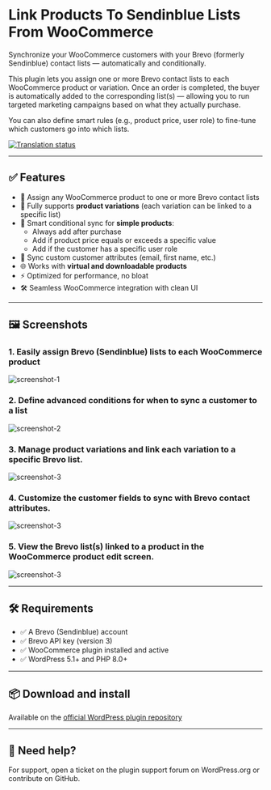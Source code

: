 # Link Products To Sendinblue Lists From WooCommerce

Synchronize your WooCommerce customers with your Brevo (formerly Sendinblue) contact lists — automatically and conditionally.

This plugin lets you assign one or more Brevo contact lists to each WooCommerce product or variation. Once an order is completed, the buyer
is automatically added to the corresponding list(s) — allowing you to run targeted marketing campaigns based on what they actually purchase.

You can also define smart rules (e.g., product price, user role) to fine-tune which customers go into which lists.

[![Translation status](https://translate.wordpress.org/projects/wp-plugins/link-products-to-sendinblue/stats/svg)](https://translate.wordpress.org/projects/wp-plugins/link-products-to-sendinblue/)

---

## ✅ Features

- 🔗 Assign any WooCommerce product to one or more Brevo contact lists
- 🧩 Fully supports **product variations** (each variation can be linked to a specific list)
- 🧠 Smart conditional sync for **simple products**:
    - Always add after purchase
    - Add if product price equals or exceeds a specific value
    - Add if the customer has a specific user role
- 🧬 Sync custom customer attributes (email, first name, etc.)
- 🌐 Works with **virtual and downloadable products**
- ⚡ Optimized for performance, no bloat
- 🛠️ Seamless WooCommerce integration with clean UI

---

## 🖼️ Screenshots

### 1. Easily assign Brevo (Sendinblue) lists to each WooCommerce product

![screenshot-1](https://user-images.githubusercontent.com/45328592/104249889-9e104680-546c-11eb-8321-dd6b65833559.png)

### 2. Define advanced conditions for when to sync a customer to a list

![screenshot-2](https://user-images.githubusercontent.com/45328592/104249924-b08a8000-546c-11eb-958b-870c7359d313.png)

### 3. Manage product variations and link each variation to a specific Brevo list.

![screenshot-3](https://user-images.githubusercontent.com/45328592/104249944-bf713280-546c-11eb-80a5-b8b9dfb30145.png)

### 4. Customize the customer fields to sync with Brevo contact attributes.

![screenshot-3](https://user-images.githubusercontent.com/45328592/104249944-bf713280-546c-11eb-80a5-b8b9dfb30145.png)

### 5. View the Brevo list(s) linked to a product in the WooCommerce product edit screen.

![screenshot-3](https://user-images.githubusercontent.com/45328592/104249944-bf713280-546c-11eb-80a5-b8b9dfb30145.png)

---

## 🛠️ Requirements

- ✅ A Brevo (Sendinblue) account
- ✅ Brevo API key (version 3)
- ✅ WooCommerce plugin installed and active
- ✅ WordPress 5.1+ and PHP 8.0+

---

## 📦 Download and install

Available on the [official WordPress plugin repository](https://wordpress.org/plugins/link-products-to-sendinblue/)

---

## 💬 Need help?

For support, open a ticket on the plugin support forum on WordPress.org or contribute on GitHub.
